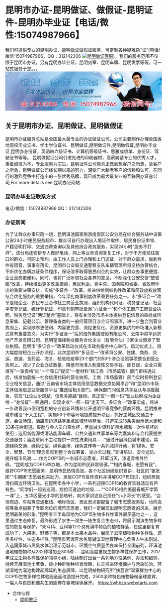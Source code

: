 # 昆明市办证-昆明做证、做假证-昆明证件-昆明办毕业证【电话/微性:15074987966】
我们可提供专业的昆明办证、昆明做证做假证服务，可定制各种疑难杂“证”(电话/微信:15074987966，QQ：312142306 [![昆明做证客服](https://wpa.qq.com/pa?p=2:312142306:41)](https://wpa.qq.com/msgrd?v=3&amp;uin=312142306&amp;site=qq&amp;menu=yes))，我们的服务范围不仅限于昆明市办证，另有昆明办毕业证，昆明刻章、昆明车牌、昆明发票等等，可一站式服务于您。。。
![昆明办毕业证,昆明做证,昆明刻章,昆明证件服务](./150-2.jpg)

## 关于昆明市办证、昆明做证、昆明做假证
昆明市办证服务总站是全国最大最专业的办证做证公司，公司主要制作办理全国各地高校毕业证书、学士学位证书、昆明做证,昆明做证件,昆明做假证,昆明办毕业证,昆明办身份证，英语四六级证书、计算机等级证书、思雅成绩单、身份证、驾驶证书等等。 昆明做假证公司引进先进的印刷器材，高薪聘请专业的优秀人才，秉着诚信为本，专业服务为宗旨，昆明证件公司能真正做到想客户之所想，急客户之所急，昆明做证公司经长期以来的努力，深受广大新老客户的信赖和认可，在同行的激烈竞争中打造出的一张优秀品牌，现已成为最大最专业的互联网办证总公司,For more details see 昆明办证网站.

### 昆明办毕业证联系方式
电话/微信：15074987966 QQ：312142306

### 办证新闻
为了让群众办事只跑一趟，昆明滇池国家旅游度假区公安分局在综合服务站中设置公安24小时便民服务超市，群众可自行办理出入境证件取件、居民身份证申领、户籍证明打印、交通违章查询以及其他综合政务服务，实现24小时“服务不打烊”。该分局还安排专人做好电话、网上等业务咨询答复工作，对于不方便前往窗口的群众，可网上预约，由工作人员上门办理和上门送证，对于群众需求，做到件件有回音、事事有落实。昆明市公安局交通警察支队车辆管理所将坚持放管结合，不断优化办牌办证条件程序，保证改革取得惠民利企的实效，让群众办事更便捷、企业营商更便利，同时，也将广泛听取社会各界的意见，不断深化公安交管“放管服”改革，持续推出更多改革措施，惠民利企。党中央、国务院和省委、省政府作出的重要决策安排，实施“多证合一”改革。推进供给侧结构性改革和简政放权放管结合优化服务的重要举措，今年深化商事制度改革重要任务之一。市“多证合一”改革是继企业、农民专业合作社工商营业执照、组织机构代码证、税务登记证、社会平安登记证、统计登记证、印章刊刻审批备案“六证合一”和个体工商户工商营业执照、税务登记证“两证整合”基础上，将有关涉及市场主体提供登记信息的审批或信息采集、记载公示、管理备查类的一般经营项目涉企证照事项，进一步整合到营业执照上，实现顺序更便利、内容更完善、流程更优化、资源更集约的市场准入新模式具有重要意义。为实行“多证合一”后的海外集团控股有限公司、云南中梁华达房地产开发有限公司、昆明望海楼物业服务合伙企业（有限合伙）3家企业颁发了营业执照。昆明市“多证合一”改革启动仪式在市政务服务中心举行。启动仪式上。将大幅度缩短企业开办流程，此次昆明市“多证合一”改革将公安、住建、商务、交运、旅游、食药监、海关、检验检疫等23个部门的50个涉企证照事项整合到营业执照上。减少了企业办证数量，降低市场准入制度性交易本钱。即日起，企业只需填写“一张表格”向“一个窗口”提交“一套材料”经工商（市场监管）部门审核通过后，核发加载统一社会信用代码的营业执照。工商（市场监管）部门实时将所登记企业相关信息，通过“云南省市场主体信用信息数据交换协同平台”和“昆明市市场主体信用信息监管服务平台”推送给相关部门，确保部门间信息共享互认与深度融合，实现“让企业少跑腿，信息多跑路”目标。真正使“一照一码”营业执照成为企业唯一“身份证”一照通用，实现企业“一照一码”走天下。多证合一”改革实施，将进一步改善我市便利宽松的守业创新环境和公开透明平等竞争的营商环境。昆明推进城市建设“十大工程”，实施50个市容环境提质提升项目，抓好主城区交通主干道、会议场馆、酒店周边道路等重点区域环境整治，打造完成15条美丽示范大街和33条花树街道。鼓励与会人员自带水杯，尽量减少塑料矿泉水瓶和一次性纸杯的使用；选用新能源或清洁能源车辆、公共交通和共享单车等为嘉宾和与会代表提供交通服务；酒店房间不主动提供一次性洗漱用具……“通过开展绿色城市建设，实施绿色交通、绿色住宿、绿色会场、绿色宣传等一系列减排行动，将‘绿色、安全、智慧、节俭’理念贯彻到整个会议筹备、举办全过程。”宣讲培训、安全巡防、提升城市风貌……作为COP15的一名城市志愿者，开幕当天，漆道青格外忙碌。“昆明成为COP15举办地，作为昆明市民非常骄傲。”“相约春城，志愿有我”，做好COP15志愿服务，昆明市民热情高涨。各个社区纷纷组织宣讲，社区的“银发团”“巾帼团”志愿者也来助力，发放COP15宣传资料并讲解COP15知识，组织居民清扫周边环境卫生。在昆明市各中小学，一系列迎接COP15的教育实践活动有声有色。“同学们一起去巡河，捡拾河道边的垃圾……”“COP15相约美丽春城开学第一课”上，五华区璧光小学的彭皓轩，向大家讲述自己担任“小小河长”的感受。“会场周边、车站等交通枢纽、地标街区、景区景点都配备了城市志愿服务站，也向高校等重点招募了专职岗位的城市志愿者，我们一定展现出昆明志愿者的风采，展示昆明最美的形象。”昆明宝丰半岛湿地为COP15生物多样性室外展示基地之一，这里通过生态修复，最终形成了水生—湿生—陆生复合生态带，将展示湖滨生物多样性的恢复与保护。“壳斗科、豆科等12个具有滇中特色的植物群落，在这里都复育成功了，大果枣、野柿子等，都是本土果木品种，展现了云南植物物种多样性、遗传多样性、生态多样性。”昆明市官渡区水务局湖滨湿地管理中心负责人牛永刚说。入选国家城市黑臭水体治理示范城市，环境空气质量优良率保持全国前列，环滇池湿地植物物种从232种增加至303种……昆明高度重视生物多样性保护工作，2017年成立生物多样性保护领导小组，陆续制订出台一系列地方性条例、办法和细则，持续开展滇池土著鱼、极小种群物种培育增殖，扎实推进环境保护与污染防治。环湖湿地为滇池构建起绵延的生态屏障，以昆明植物研究所“扶荔宫”温室群为中心的COP15生物多样性体验园全面改造提升完成，2500余种特色植物静候全球嘉宾，一幅人与自然和谐共生的画卷在春城徐徐展开。 https://whbzs.webstarts.com

* 合作伙伴
  * [昆明做证](http://kmbzh.github.io)

